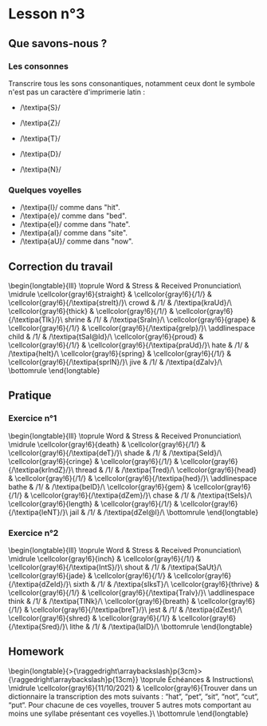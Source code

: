 # Lesson n°3



## Que savons-nous ?

### Les consonnes

Transcrire tous les sons consonantiques, notamment ceux dont le symbole n'est pas un caractère d'imprimerie latin :

* /\textipa{S}/

* /\textipa{Z}/

* /\textipa{T}/

* /\textipa{D}/

* /\textipa{N}/



### Quelques voyelles

*  /\textipa{I}/ comme dans "hit".
*  /\textipa{e}/ comme dans "bed".
*  /\textipa{eI}/ comme dans "hate".
*  /\textipa{aI}/ comme dans "site".
*  /\textipa{aU}/ comme dans "now".



## Correction du travail


\begin{longtable}{lll}
\toprule
Word & Stress & Received Pronunciation\\
\midrule
\cellcolor{gray!6}{straight} & \cellcolor{gray!6}{/1/} & \cellcolor{gray!6}{/\textipa{streIt}/}\\
crowd & /1/ & /\textipa{kraUd}/\\
\cellcolor{gray!6}{thick} & \cellcolor{gray!6}{/1/} & \cellcolor{gray!6}{/\textipa{TIk}/}\\
shrine & /1/ & /\textipa{SraIn}/\\
\cellcolor{gray!6}{grape} & \cellcolor{gray!6}{/1/} & \cellcolor{gray!6}{/\textipa{greIp}/}\\
\addlinespace
child & /1/ & /\textipa{tSaI@ld}/\\
\cellcolor{gray!6}{proud} & \cellcolor{gray!6}{/1/} & \cellcolor{gray!6}{/\textipa{praUd}/}\\
hate & /1/ & /\textipa{heIt}/\\
\cellcolor{gray!6}{spring} & \cellcolor{gray!6}{/1/} & \cellcolor{gray!6}{/\textipa{sprIN}/}\\
jive & /1/ & /\textipa{dZaIv}/\\
\bottomrule
\end{longtable}

## Pratique

### Exercice n°1


\begin{longtable}{lll}
\toprule
Word & Stress & Received Pronunciation\\
\midrule
\cellcolor{gray!6}{death} & \cellcolor{gray!6}{/1/} & \cellcolor{gray!6}{/\textipa{deT}/}\\
shade & /1/ & /\textipa{SeId}/\\
\cellcolor{gray!6}{cringe} & \cellcolor{gray!6}{/1/} & \cellcolor{gray!6}{/\textipa{krIndZ}/}\\
thread & /1/ & /\textipa{Tred}/\\
\cellcolor{gray!6}{head} & \cellcolor{gray!6}{/1/} & \cellcolor{gray!6}{/\textipa{hed}/}\\
\addlinespace
bathe & /1/ & /\textipa{beID}/\\
\cellcolor{gray!6}{gem} & \cellcolor{gray!6}{/1/} & \cellcolor{gray!6}{/\textipa{dZem}/}\\
chase & /1/ & /\textipa{tSeIs}/\\
\cellcolor{gray!6}{length} & \cellcolor{gray!6}{/1/} & \cellcolor{gray!6}{/\textipa{leNT}/}\\
jail & /1/ & /\textipa{dZeI@l}/\\
\bottomrule
\end{longtable}

### Exercice n°2


\begin{longtable}{lll}
\toprule
Word & Stress & Received Pronunciation\\
\midrule
\cellcolor{gray!6}{inch} & \cellcolor{gray!6}{/1/} & \cellcolor{gray!6}{/\textipa{IntS}/}\\
shout & /1/ & /\textipa{SaUt}/\\
\cellcolor{gray!6}{jade} & \cellcolor{gray!6}{/1/} & \cellcolor{gray!6}{/\textipa{dZeId}/}\\
sixth & /1/ & /\textipa{sIksT}/\\
\cellcolor{gray!6}{thrive} & \cellcolor{gray!6}{/1/} & \cellcolor{gray!6}{/\textipa{TraIv}/}\\
\addlinespace
think & /1/ & /\textipa{TINk}/\\
\cellcolor{gray!6}{breath} & \cellcolor{gray!6}{/1/} & \cellcolor{gray!6}{/\textipa{breT}/}\\
jest & /1/ & /\textipa{dZest}/\\
\cellcolor{gray!6}{shred} & \cellcolor{gray!6}{/1/} & \cellcolor{gray!6}{/\textipa{Sred}/}\\
lithe & /1/ & /\textipa{laID}/\\
\bottomrule
\end{longtable}

## Homework


\begin{longtable}{>{\raggedright\arraybackslash}p{3cm}>{\raggedright\arraybackslash}p{13cm}}
\toprule
Échéances & Instructions\\
\midrule
\cellcolor{gray!6}{11/10/2021} & \cellcolor{gray!6}{Trouver dans un dictionnaire la transcription des mots suivants : “hat“, “pet“, “sit“, “not“, “cut“, “put“. Pour chacune de ces voyelles, trouver 5 autres mots comportant au moins une syllabe présentant ces voyelles.}\\
\bottomrule
\end{longtable}
